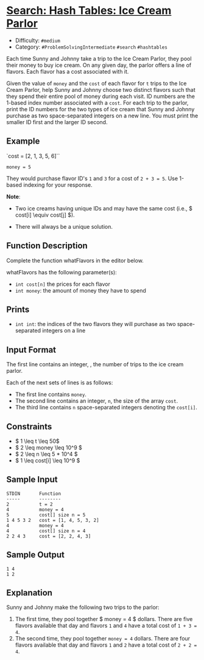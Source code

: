 # [Search: Hash Tables: Ice Cream Parlor](https://www.hackerrank.com/challenges/ctci-ice-cream-parlor)

- Difficulty:  `#medium`
- Category: `#ProblemSolvingIntermediate` `#search` `#hashtables`

Each time Sunny and Johnny take a trip to the Ice Cream Parlor,
they pool their money to buy ice cream.
On any given day, the parlor offers a line of flavors.
Each flavor has a cost associated with it.

Given the value of `money` and the `cost` of each flavor for `t`
trips to the Ice Cream Parlor, help Sunny and Johnny choose two
distinct flavors such that they spend their entire pool of money during each visit.
ID numbers are the 1-based index number associated with a `cost`.
For each trip to the parlor, print the ID numbers for the two
types of ice cream that Sunny and Johnny purchase as
two space-separated integers on a new line. You must print the smaller
ID first and the larger ID second.

## Example

`cost = [2, 1, 3, 5, 6]``

`money = 5`

They would purchase flavor ID's `1` and `3` for a cost of `2 + 3 = 5`.
Use 1-based indexing for your response.

**Note**:

- Two ice creams having unique IDs  and  may have the same cost
(i.e., $ cost[i] \equiv cost[j] $).

- There will always be a unique solution.

## Function Description

Complete the function whatFlavors in the editor below.

whatFlavors has the following parameter(s):

- `int cost[n]` the prices for each flavor
- `int money`: the amount of money they have to spend

## Prints

- `int int`: the indices of the two flavors they will purchase as
    two space-separated integers on a line

## Input Format

The first line contains an integer, , the number of trips to the ice cream parlor.

Each of the next  sets of  lines is as follows:

- The first line contains `money`.
- The second line contains an integer, `n`, the size of the array `cost`.
- The third line contains `n` space-separated integers denoting the `cost[i]`.

## Constraints

- $ 1 \leq t \leq 50$
- $ 2 \leq money \leq 10^9 $
- $ 2 \leq n \leq 5 * 10^4 $
- $ 1 \leq cost[i] \leq 10^9 $

## Sample Input

```text
STDIN       Function
-----       --------
2           t = 2
4           money = 4
5           cost[] size n = 5
1 4 5 3 2   cost = [1, 4, 5, 3, 2]
4           money = 4
4           cost[] size n = 4
2 2 4 3     cost = [2, 2, 4, 3]
```

## Sample Output

```text
1 4
1 2
```

## Explanation

Sunny and Johnny make the following two trips to the parlor:

1. The first time, they pool together $ money = 4 $ dollars.
    There are five flavors available that day and
    flavors `1` and `4` have a total cost of `1 + 3 = 4`.
2. The second time, they pool together `money = 4` dollars.
    There are four flavors available that day and
    flavors `1` and `2` have a total cost of `2 + 2 = 4`.
